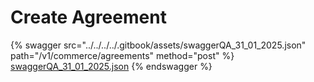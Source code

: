 # Create Agreement



{% swagger src="../../../../.gitbook/assets/swaggerQA_31_01_2025.json" path="/v1/commerce/agreements" method="post" %}
[swaggerQA_31_01_2025.json](../../../../.gitbook/assets/swaggerQA_31_01_2025.json)
{% endswagger %}

